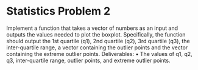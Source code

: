 # Statistics Problem 2
Implement a function that takes a vector of numbers as an input and outputs the values
needed to plot the boxplot. Specifically, the function should output the 1st quartile (q1), 2nd
quartile (q2), 3rd quartile (q3), the inter-quartile range, a vector containing the outlier
points and the vector containing the extreme outlier points. 
Deliverables:
• The values of q1, q2, q3, inter-quartile range, outlier points, and extreme outlier
points.
